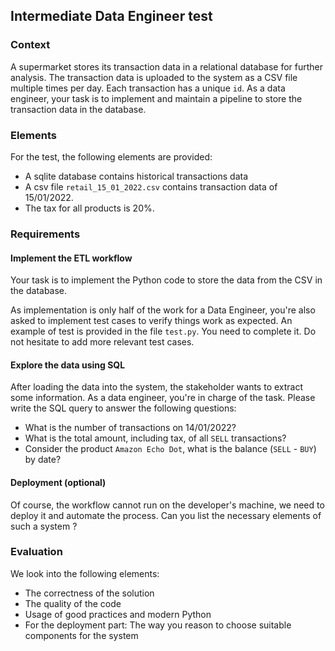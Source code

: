 ## Intermediate Data Engineer test
### Context
A supermarket stores its transaction data in a relational database for further analysis. The transaction data is uploaded to the system as a CSV file multiple times per day. Each transaction has a unique `id`. As a data engineer, your task is to implement and maintain a pipeline to store the transaction data in the database.

### Elements
For the test, the following elements are provided:
- A sqlite database contains historical transactions data
- A csv file `retail_15_01_2022.csv` contains transaction data of 15/01/2022.
- The tax for all products is 20%.

### Requirements
#### Implement the ETL workflow
Your task is to implement the Python code to store the data from the CSV in the database.

As implementation is only half of the work for a Data Engineer, you're also asked to implement test cases to verify things work as expected. An example of test is provided in the file `test.py`. You need to complete it. Do not hesitate to add more relevant test cases.

#### Explore the data using SQL
After loading the data into the system, the stakeholder wants to extract some information. As a data engineer, you're in charge of the task. Please write the SQL query to answer the following questions:
- What is the number of transactions on 14/01/2022?
- What is the total amount, including tax, of all `SELL` transactions?
- Consider the product `Amazon Echo Dot`, what is the balance (`SELL` - `BUY`) by date?

#### Deployment (optional)
Of course, the workflow cannot run on the developer's machine, we need to deploy it and automate the process. Can you list the necessary elements of such a system ?

### Evaluation
We look into the following elements:
- The correctness of the solution
- The quality of the code
- Usage of good practices and modern Python
- For the deployment part: The way you reason to choose suitable components for the system 